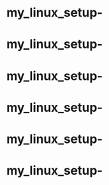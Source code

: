 # my_linux_setup-
# my_linux_setup-
# my_linux_setup-
# my_linux_setup-
# my_linux_setup-
# my_linux_setup-
